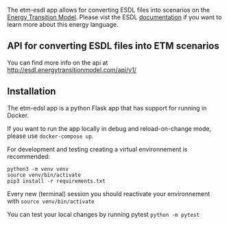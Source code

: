 The etm-esdl app allows for converting ESDL files into scenarios on the [Energy Transition Model](https://pro.energytransitionmodel.com/). Please vist the ESDL [documentation](https://energytransition.gitbook.io/esdl/) if you want to learn more about this energy language.

## API for converting ESDL files into ETM scenarios
You can find more info on the api at http://esdl.energytransitionmodel.com/api/v1/

## Installation
The etm-edsl app is a python Flask app that has support for running in Docker.

If you want to run the app locally in debug and reload-on-change mode, please use `docker-compose up`.

For development and testing creating a virtual environnement is recommended:
```
python3 -m venv venv
source venv/bin/activate
pip3 install -r requirements.txt
```

Every new (terminal) session you should reactivate your environnement with
`source venv/bin/activate`

You can test your local changes by running pytest
`python -m pytest`
